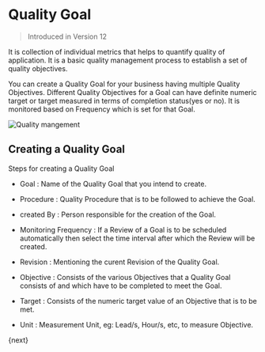 <!-- add-breadcrumbs -->
# Quality Goal

> Introduced in Version 12

It is collection of individual metrics that helps to quantify quality of application. It is a basic quality management process to establish a set of quality objectives.

You can create a Quality Goal for your business having multiple Quality Objectives. Different Quality Objectives for a Goal can have definite numeric target or target measured in terms of completion status(yes or no). It is monitored based on Frequency which is set for that Goal.

<img class="screenshot" alt="Quality mangement" src="{{docs_base_url}}/assets/img/quality-management/goal.gif">

## Creating a Quality Goal

 Steps for creating a Quality Goal

 * Goal : Name of the Quality Goal that you intend to create.

 * Procedure : Quality Procedure that is to be followed to achieve the Goal.

 * created By : Person responsible for the creation of the Goal.

 * Monitoring Frequency : If a Review of a Goal is to be scheduled automatically then select the time interval after which the Review will be created.

 * Revision : Mentioning the curent Revision of the Quality Goal.

 * Objective : Consists of the various Objectives that a Quality Goal consists of and which have to be completed to meet the Goal.

 * Target : Consists of the numeric target value of an Objective that is to be met.

 * Unit : Measurement Unit, eg: Lead/s, Hour/s, etc, to measure Objective.

{next}